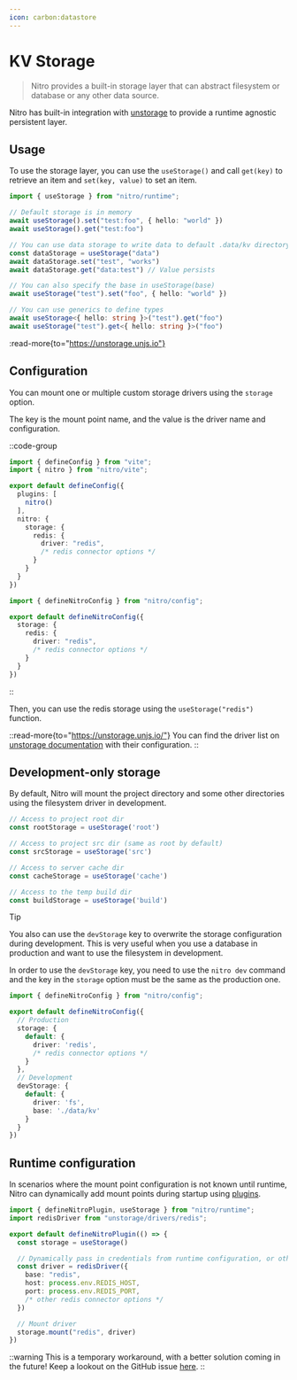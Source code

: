 ```yaml
---
icon: carbon:datastore
---
```


# KV Storage

> Nitro provides a built-in storage layer that can abstract filesystem or database or any other data source.

Nitro has built-in integration with [unstorage](https://unstorage.unjs.io) to provide a runtime agnostic persistent layer.

## Usage

To use the storage layer, you can use the `useStorage()` and call `get(key)` to retrieve an item and `set(key, value)` to set an item.

```ts
import { useStorage } from "nitro/runtime";

// Default storage is in memory
await useStorage().set("test:foo", { hello: "world" })
await useStorage().get("test:foo")

// You can use data storage to write data to default .data/kv directory
const dataStorage = useStorage("data")
await dataStorage.set("test", "works")
await dataStorage.get("data:test") // Value persists

// You can also specify the base in useStorage(base)
await useStorage("test").set("foo", { hello: "world" })

// You can use generics to define types
await useStorage<{ hello: string }>("test").get("foo")
await useStorage("test").get<{ hello: string }>("foo")
```

:read-more{to="https://unstorage.unjs.io"}

## Configuration

You can mount one or multiple custom storage drivers using the `storage` option.

The key is the mount point name, and the value is the driver name and configuration.

::code-group
```ts [vite.config.mjs]
import { defineConfig } from "vite";
import { nitro } from "nitro/vite";

export default defineConfig({
  plugins: [
    nitro()
  ],
  nitro: {
    storage: {
      redis: {
        driver: "redis",
        /* redis connector options */
      }
    }
  }
})
```
```ts [nitro.config.ts]
import { defineNitroConfig } from "nitro/config";

export default defineNitroConfig({
  storage: {
    redis: {
      driver: "redis",
      /* redis connector options */
    }
  }
})
```
::

Then, you can use the redis storage using the `useStorage("redis")` function.

::read-more{to="https://unstorage.unjs.io/"}
You can find the driver list on [unstorage documentation](https://unstorage.unjs.io/) with their configuration.
::

## Development-only storage

By default, Nitro will mount the project directory and some other directories using the filesystem driver in development.

```js
// Access to project root dir
const rootStorage = useStorage('root')

// Access to project src dir (same as root by default)
const srcStorage = useStorage('src')

// Access to server cache dir
const cacheStorage = useStorage('cache')

// Access to the temp build dir
const buildStorage = useStorage('build')
```

> [!TIP]
> You also can use the `devStorage` key to overwrite the storage configuration during development. This is very useful when you use a database in production and want to use the filesystem in development.

In order to use the `devStorage` key, you need to use the `nitro dev` command and the key in the `storage` option must be the same as the production one.

```ts [nitro.config.ts]
import { defineNitroConfig } from "nitro/config";

export default defineNitroConfig({
  // Production
  storage: {
    default: {
      driver: 'redis',
      /* redis connector options */
    }
  },
  // Development
  devStorage: {
    default: {
      driver: 'fs',
      base: './data/kv'
    }
  }
})
```

## Runtime configuration

In scenarios where the mount point configuration is not known until runtime, Nitro can dynamically add mount points during startup using [plugins](/guide/plugins).

```ts [plugins/storage.ts]
import { defineNitroPlugin, useStorage } from "nitro/runtime";
import redisDriver from "unstorage/drivers/redis";

export default defineNitroPlugin(() => {
  const storage = useStorage()

  // Dynamically pass in credentials from runtime configuration, or other sources
  const driver = redisDriver({
    base: "redis",
    host: process.env.REDIS_HOST,
    port: process.env.REDIS_PORT,
    /* other redis connector options */
  })

  // Mount driver
  storage.mount("redis", driver)
})
```

::warning
This is a temporary workaround, with a better solution coming in the future! Keep a lookout on the GitHub issue [here](https://github.com/nitrojs/nitro/issues/1161#issuecomment-1511444675).
::
